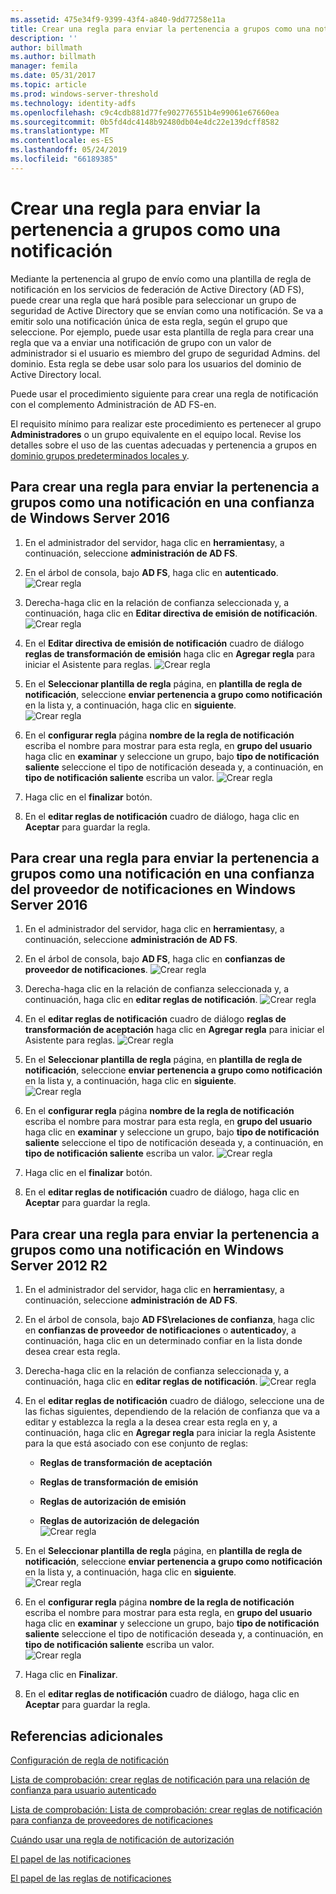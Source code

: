```yaml
---
ms.assetid: 475e34f9-9399-43f4-a840-9dd77258e11a
title: Crear una regla para enviar la pertenencia a grupos como una notificación
description: ''
author: billmath
ms.author: billmath
manager: femila
ms.date: 05/31/2017
ms.topic: article
ms.prod: windows-server-threshold
ms.technology: identity-adfs
ms.openlocfilehash: c9c4cdb881d77fe902776551b4e99061e67660ea
ms.sourcegitcommit: 0b5fd4dc4148b92480db04e4dc22e139dcff8582
ms.translationtype: MT
ms.contentlocale: es-ES
ms.lasthandoff: 05/24/2019
ms.locfileid: "66189385"
---
```

# <a name="create-a-rule-to-send-group-membership-as-a-claim"></a>Crear una regla para enviar la pertenencia a grupos como una notificación

Mediante la pertenencia al grupo de envío como una plantilla de regla de notificación en los servicios de federación de Active Directory \(AD FS\), puede crear una regla que hará posible para seleccionar un grupo de seguridad de Active Directory que se envían como una notificación. Se va a emitir solo una notificación única de esta regla, según el grupo que seleccione. Por ejemplo, puede usar esta plantilla de regla para crear una regla que va a enviar una notificación de grupo con un valor de administrador si el usuario es miembro del grupo de seguridad Admins. del dominio. Esta regla se debe usar solo para los usuarios del dominio de Active Directory local.  
  
Puede usar el procedimiento siguiente para crear una regla de notificación con el complemento Administración de AD FS\-en.  
  
El requisito mínimo para realizar este procedimiento es pertenecer al grupo **Administradores** o un grupo equivalente en el equipo local.  Revise los detalles sobre el uso de las cuentas adecuadas y pertenencia a grupos en [dominio grupos predeterminados locales y](https://go.microsoft.com/fwlink/?LinkId=83477).   

## <a name="to-create-a-rule-to-send-group-membership-as-a-claim-on-a-relying-party-trust-in-windows-server-2016"></a>Para crear una regla para enviar la pertenencia a grupos como una notificación en una confianza de Windows Server 2016 

1.  En el administrador del servidor, haga clic en **herramientas**y, a continuación, seleccione **administración de AD FS**.  
  
2.  En el árbol de consola, bajo **AD FS**, haga clic en **autenticado**. 
![Crear regla](media/Create-a-Rule-to-Pass-Through-or-Filter-an-Incoming-Claim/claimrule9.PNG)  
  
3.  Derecha\-haga clic en la relación de confianza seleccionada y, a continuación, haga clic en **Editar directiva de emisión de notificación**.
![Crear regla](media/Create-a-Rule-to-Pass-Through-or-Filter-an-Incoming-Claim/claimrule10.PNG)   
  
4.  En el **Editar directiva de emisión de notificación** cuadro de diálogo **reglas de transformación de emisión** haga clic en **Agregar regla** para iniciar el Asistente para reglas. 
![Crear regla](media/Create-a-Rule-to-Pass-Through-or-Filter-an-Incoming-Claim/claimrule11.PNG)    

5.  En el **Seleccionar plantilla de regla** página, en **plantilla de regla de notificación**, seleccione **enviar pertenencia a grupo como notificación** en la lista y, a continuación, haga clic en **siguiente**.  
![Crear regla](media/Create-a-Rule-to-Send-Group-Membership-as-a-Claim/group3.PNG)      

6.   En el **configurar regla** página **nombre de la regla de notificación** escriba el nombre para mostrar para esta regla, en **grupo del usuario** haga clic en **examinar** y seleccione un grupo, bajo **tipo de notificación saliente** seleccione el tipo de notificación deseada y, a continuación, en **tipo de notificación saliente** escriba un valor.
![Crear regla](media/Create-a-Rule-to-Send-Group-Membership-as-a-Claim/group4.PNG)   

7.  Haga clic en el **finalizar** botón.  
  
8.  En el **editar reglas de notificación** cuadro de diálogo, haga clic en **Aceptar** para guardar la regla.
  
## <a name="to-create-a-rule-to-send-group-membership-as-a-claim-on-a-claims-provider-trust-in-windows-server-2016"></a>Para crear una regla para enviar la pertenencia a grupos como una notificación en una confianza del proveedor de notificaciones en Windows Server 2016 
  
1.  En el administrador del servidor, haga clic en **herramientas**y, a continuación, seleccione **administración de AD FS**.  
  
2.  En el árbol de consola, bajo **AD FS**, haga clic en **confianzas de proveedor de notificaciones**. 
![Crear regla](media/Create-a-Rule-to-Pass-Through-or-Filter-an-Incoming-Claim/claimrule1.PNG)  
  
3.  Derecha\-haga clic en la relación de confianza seleccionada y, a continuación, haga clic en **editar reglas de notificación**.
![Crear regla](media/Create-a-Rule-to-Pass-Through-or-Filter-an-Incoming-Claim/claimrule2.PNG)   
  
4.  En el **editar reglas de notificación** cuadro de diálogo **reglas de transformación de aceptación** haga clic en **Agregar regla** para iniciar el Asistente para reglas.
![Crear regla](media/Create-a-Rule-to-Pass-Through-or-Filter-an-Incoming-Claim/claimrule3.PNG)    

5.  En el **Seleccionar plantilla de regla** página, en **plantilla de regla de notificación**, seleccione **enviar pertenencia a grupo como notificación** en la lista y, a continuación, haga clic en **siguiente**.  
![Crear regla](media/Create-a-Rule-to-Send-Group-Membership-as-a-Claim/group3.PNG)     

6.   En el **configurar regla** página **nombre de la regla de notificación** escriba el nombre para mostrar para esta regla, en **grupo del usuario** haga clic en **examinar** y seleccione un grupo, bajo **tipo de notificación saliente** seleccione el tipo de notificación deseada y, a continuación, en **tipo de notificación saliente** escriba un valor. 
![Crear regla](media/Create-a-Rule-to-Send-Group-Membership-as-a-Claim/group4.PNG)      

7.  Haga clic en el **finalizar** botón.  
  
8.  En el **editar reglas de notificación** cuadro de diálogo, haga clic en **Aceptar** para guardar la regla.  




  
## <a name="to-create-a-rule-to-send-group-membership-as-a-claim-in-windows-server-2012-r2"></a>Para crear una regla para enviar la pertenencia a grupos como una notificación en Windows Server 2012 R2 
  
1.  En el administrador del servidor, haga clic en **herramientas**y, a continuación, seleccione **administración de AD FS**.  
  
2.  En el árbol de consola, bajo **AD FS\\relaciones de confianza**, haga clic en **confianzas de proveedor de notificaciones** o **autenticado**y, a continuación, haga clic en un determinado confiar en la lista donde desea crear esta regla.  
  
3.  Derecha\-haga clic en la relación de confianza seleccionada y, a continuación, haga clic en **editar reglas de notificación**.
![Crear regla](media/Create-a-Rule-to-Pass-Through-or-Filter-an-Incoming-Claim/claimrule6.PNG)  
  
4.  En el **editar reglas de notificación** cuadro de diálogo, seleccione una de las fichas siguientes, dependiendo de la relación de confianza que va a editar y establezca la regla a la desea crear esta regla en y, a continuación, haga clic en **Agregar regla** para iniciar la regla Asistente para la que está asociado con ese conjunto de reglas:  
  
    -   **Reglas de transformación de aceptación**  
  
    -   **Reglas de transformación de emisión**  
  
    -   **Reglas de autorización de emisión**  
  
    -   **Reglas de autorización de delegación**  
![Crear regla](media/Create-a-Rule-to-Permit-All-Users/permitall5.PNG)
    
5.  En el **Seleccionar plantilla de regla** página, en **plantilla de regla de notificación**, seleccione **enviar pertenencia a grupo como notificación** en la lista y, a continuación, haga clic en **siguiente**.  
![Crear regla](media/Create-a-Rule-to-Send-Group-Membership-as-a-Claim/group1.PNG)

6.  En el **configurar regla** página **nombre de la regla de notificación** escriba el nombre para mostrar para esta regla, en **grupo del usuario** haga clic en **examinar** y seleccione un grupo, bajo **tipo de notificación saliente** seleccione el tipo de notificación deseada y, a continuación, en **tipo de notificación saliente** escriba un valor.  
![Crear regla](media/Create-a-Rule-to-Send-Group-Membership-as-a-Claim/group2.PNG)  

7.  Haga clic en **Finalizar**.  
  
8.  En el **editar reglas de notificación** cuadro de diálogo, haga clic en **Aceptar** para guardar la regla.  



## <a name="additional-references"></a>Referencias adicionales 
[Configuración de regla de notificación](Configure-Claim-Rules.md)  
 
[Lista de comprobación: crear reglas de notificación para una relación de confianza para usuario autenticado](https://technet.microsoft.com/library/ee913578.aspx)  

[Lista de comprobación: Lista de comprobación: crear reglas de notificación para confianza de proveedores de notificaciones](https://technet.microsoft.com/library/ee913564.aspx)  
  
[Cuándo usar una regla de notificación de autorización](../../ad-fs/technical-reference/When-to-Use-an-Authorization-Claim-Rule.md)  

[El papel de las notificaciones](../../ad-fs/technical-reference/The-Role-of-Claims.md)  
  
[El papel de las reglas de notificaciones](../../ad-fs/technical-reference/The-Role-of-Claim-Rules.md) 
